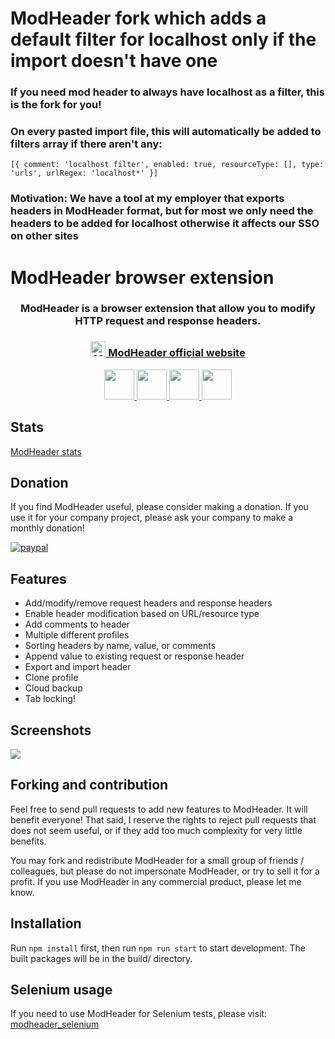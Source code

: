 # ModHeader fork which adds a default filter for localhost only if the import doesn't have one
### If you need mod header to always have localhost as a filter, this is the fork for you!
### On every pasted import file, this will automatically be added to filters array if there aren't any:
`[{ comment: 'localhost filter', enabled: true, resourceType: [], type: 'urls', urlRegex: 'localhost*' }]`

### Motivation: We have a tool at my employer that exports headers in ModHeader format, but for most we only need the headers to be added for localhost otherwise it affects our SSO on other sites

# ModHeader browser extension

<h3 align="center">
  ModHeader is a browser extension that allow you to modify HTTP request and response headers.
</h3>
<h3 align="center">
  <a href="https://bewisse.com/modheader/">
    <img src="https://static.bewisse.com/modheader/logo_2x.png" width="24px" alt="ModHeader" /> ModHeader official website
  </a>
</h3>
<p align="center">
  <a href="https://chrome.google.com/webstore/detail/modheader/idgpnmonknjnojddfkpgkljpfnnfcklj">
    <img src="https://static.bewisse.com/chrome.svg" width="48">
  </a>
  <a href="https://addons.mozilla.org/firefox/addon/modheader-firefox/">
    <img src="https://static.bewisse.com/firefox_1x.png" srcset="https://static.bewisse.com/firefox_2x.png 2x" width="48">
  </a>
  <a href="https://addons.opera.com/en/extensions/details/modheader/">
    <img src="https://static.bewisse.com/opera.png" srcset="https://static.bewisse.com/opera_2x.png 2x" width="48">
  </a>
  <a href="https://microsoftedge.microsoft.com/addons/detail/opgbiafapkbbnbnjcdomjaghbckfkglc">
    <img src="https://static.bewisse.com/edge.svg" width="48">
  </a>
  
</p>

## Stats

<a href="https://chrome-stats.com/d/idgpnmonknjnojddfkpgkljpfnnfcklj">ModHeader stats</a>

## Donation

If you find ModHeader useful, please consider making a donation. If you use it for your company project, please ask your company to make a monthly donation!

[![paypal](https://www.paypalobjects.com/en_US/i/btn/btn_donate_SM.gif)](https://www.paypal.com/pools/c/84aPpFIA0Z)

## Features

- Add/modify/remove request headers and response headers
- Enable header modification based on URL/resource type
- Add comments to header
- Multiple different profiles
- Sorting headers by name, value, or comments
- Append value to existing request or response header
- Export and import header
- Clone profile
- Cloud backup
- Tab locking!

## Screenshots

<img src="https://static.bewisse.com/modheader/ss1.png">

## Forking and contribution

Feel free to send pull requests to add new features to ModHeader. It will benefit everyone! That said, I reserve the rights to reject pull requests that does not seem useful, or if they add too much complexity for very little benefits.

You may fork and redistribute ModHeader for a small group of friends / colleagues, but please do not impersonate ModHeader, or try to sell it for a profit. If you use ModHeader in any commercial product, please let me know.

## Installation

Run `npm install` first, then run `npm run start` to start development. The built packages will be in the build/ directory.

## Selenium usage

If you need to use ModHeader for Selenium tests, please visit: [modheader_selenium](https://github.com/bewisse/modheader_selenium)
